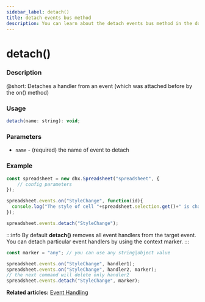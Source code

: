 ```yaml
---
sidebar_label: detach()
title: detach events bus method
description: You can learn about the detach events bus method in the documentation of the DHTMLX JavaScript Spreadsheet library. Browse developer guides and API reference, try out code examples and live demos, and download a free 30-day evaluation version of DHTMLX Spreadsheet.
---
```


# detach()

### Description

@short: Detaches a handler from an event (which was attached before by the on() method)

### Usage

~~~jsx
detach(name: string): void;
~~~

### Parameters

- `name` - (required) the name of event to detach

### Example

~~~jsx {9}
const spreadsheet = new dhx.Spreadsheet("spreadsheet", {
    // config parameters
});

spreadsheet.events.on("StyleChange", function(id){
  console.log("The style of cell "+spreadsheet.selection.get()+" is changed");
});

spreadsheet.events.detach("StyleChange");
~~~

:::info
By default **detach()** removes all event handlers from the target event. You can detach particular event handlers by using the context marker.
:::

~~~jsx
const marker = "any"; // you can use any string|object value

spreadsheet.events.on("StyleChange", handler1);
spreadsheet.events.on("StyleChange", handler2, marker);
// the next command will delete only handler2
spreadsheet.events.detach("StyleChange", marker);
~~~

**Related articles:** [Event Handling](handling_events.md)
